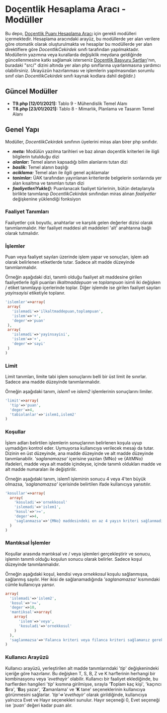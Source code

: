 # Doçentlik Hesaplama Aracı - Modüller

Bu depo, [Doçentlik Puanı Hesaplama Aracı](http://www.atasoyweb.net/Docentlik-Puani-Hesaplama-Araci) için gerekli modülleri içermektedir. Hesaplama aracındaki arayüz, bu modüllerde yer alan verilere göre otomatik olarak oluşturulmakta ve hesaplar bu modüllerde yer alan direktiflere göre *DocentlikCekirdek* sınıfı tarafından yapılmaktadır. Modüllerin yazımına veya kurallarda değişiklik meydana geldiğinde güncellenmesine katkı sağlamak isterseniz [Doçentlik Başvuru Şartları](https://www.uak.gov.tr/Sayfalar/docentlik/basvuru-sartlari/2020-ekim-d%C3%B6nemi.aspx)'nın, buradaki "src/" dizini altında yer alan php sınıflarına uyarlanmasına yardımcı olabilirsiniz. (Arayüzün hazırlanması ve işlemlerin yapılmasından sorumlu sınıf olan *DocentlikCekirdek* sınıfı kaynak kodlara dahil değildir.)

## Güncel Modüller
* **T9.php [12/01/2021]:** Tablo 9 - Mühendislik Temel Alanı
* **T8.php [23/01/2021]:** Tablo 8 - Mimarlık, Planlama ve Tasarım Temel Alanı

## Genel Yapı
Modüller, *DocentlikCekirdek* sınıfının üyelerini miras alan birer php sınıfıdır.
* ***meta:*** Modülün yazılma tarihleri ve baz alınan doçentlik kriterleri ile iligli bilgilerin tutulduğu dizi
* ***alanlar:*** Temel alanın kapsadığı bilim alanlarını tutan dizi
* ***baslik:*** Temel alanın başlığı
* ***aciklama:*** Temel alan ile ilgili genel açıklamalar
* ***tanimlar:*** ÜAK tarafından yayınlanan kriterlerde belgelerin sonlarında yer alan kısaltma ve tanımları tutan dizi
* ***faaliyetleriYukle():*** Puanlanacak faaliyet türlerinin, bütün detaylarıyla birlikte tanımlanıp *DocentlikCekirdek* sınıfından miras alınan *faaliyetler* değişkenine yüklendiği fonksiyon

### Faaliyet Tanımları
Faaliyetler çok boyutlu, anahtarlar ve karşılık gelen değerler dizisi olarak tanımlanmalıdır. Her faaliyet maddesi alt maddeleri 'alt' anahtarına bağlı olarak tutmalıdır. 
### İşlemler
Puan veya faaliyet sayıları üzerinde işlem yapar ve sonuçları, işlem adı olarak belirlenen etiketlerde tutar. Sadece alt madde düzeyinde tanımlanmalıdır.

Örneğin aşağıdaki dizi, tanımlı olduğu faaliyet alt maddesine girilen faaliyetlerle ilgili puanları *ilkaltmaddepuan* ve *toplampuan* isimli iki değişken / etiket tanımlayıp içerlerinde toplar. Diğer işlemde ise girilen faaliyet sayıları *yayinsayisi* etiketiyle toplanır.
 ```php
'islemler'=>array(
  array(
    'islemadi'=>'ilkaltmaddepuan,toplampuan',
    'islem'=>'+',
    'deger'=>'puan'
  ),
  array(
    'islemadi'=>'yayinsayisi',
    'islem'=>'+',
    'deger'=>'sayi'
  )
)
 ```
### Limit
Limit tanımları, limite tabi işlem sonuçlarını belli bir üst limit ile sınırlar. Sadece ana madde düzeyinde tanımlanmalıdır.

Örneğin aşağıdaki tanım, *islem1* ve *islem2* işlemlerinin sonuçlarını limiler.
```php
'limit'=>array(
  'tip'=>'puan',
  'deger'=>4,
  'tabiolanlar'=>'islem1,islem2'
)
```
### Koşullar
İşlem adları belirtilen işlemlerin sonuçlarının belirlenen koşula uyup uymadığını kontrol eder. Uymuyorsa kullanıcıya verilecek mesajı da tutar. Dizinin en üst düzeyinde, ana madde düzeyinde ve alt madde düzeyinde tanımlanabilir. *'saglanamazsa'* içerisine yazılan {MNo} ve {AltMNo} ifadeleri, madde veya alt madde içindeyse, içinde tanımlı oldukları madde ve alt madde numaraları ile değiştirilir.

Örneğin aşağıdaki tanım, islem1 işleminin sonucu 4 veya 4'ten büyük olmazsa, *'saglanamazsa'* içerisinde belirtilen ifade kullanıcıya yansıtılır.
```php
'kosullar'=>array(
  array(
    'kosuladi'=>'ornekkosul'
    'islemadi'=>'islem1',
    'kosul'=>'>=',
    'deger'=>4,
    'saglanmazsa'=>'{MNo} maddesindeki en az 4 yayın kriteri sağlanmadı...'
  )
)						
```
### Mantıksal İşlemler
Koşullar arasında mantıksal ve / veya işlemleri gerçekleştirir ve sonucu, işlemin tanımlı olduğu koşulun sonucu olarak belirler. Sadece koşul düzeyinde tanımlanmalıdır.

Örneğin aşağıdaki koşul, kendisi veya *ornekkosul* koşulu sağlanmışsa, sağlanmış sayılır. Her ikisi de sağlanamadığında *'saglanamazsa'* kısmındaki cümle kullanıcıya yansır.
```php
array(
  'islemadi'=>'islem2',
  'kosul'=>'>=',
  'deger'=>10,
  'mantiksal'=>array(
    array(
      'islem'=>'veya',
      'kosuladi'=>'ornekkosul'
    )
  ),
  'saglanmazsa'=>'Falanca kriteri veya filanca kriteri sağlamanız gerekir.'
)
```
### Kullanıcı Arayüzü
Kullanıcı arayüzü, yerleştirilen alt madde tanımlarındaki '*tip*' değişkenindeki içeriğe göre hazırlanır. Bu değişken T, S, B, Z ve K harflerinin herhangi bir kombinasyonu veya *'evethayir'* olabilir. Kullanıcı bir faaliyet eklediğinde, bu harflerden hangileri '*tip*' kısmına girilmişse, sırayla '**T**oplam kaç kişi', 'kaçıncı **S**ıra', '**B**aş yazar', '**Z**amanlama' ve '**K** tane' seçeneklerinin kullanıcıya görünmesini sağlarlar.
*'tip'=>'evethayir'* olarak girildiğinde, kullanıcıya yalnızca Evet ve Hayır seçenekleri sunulur. Hayır seçeneği 0, Evet seçeneği ise *'puan'* değeri kadar puan alır.
